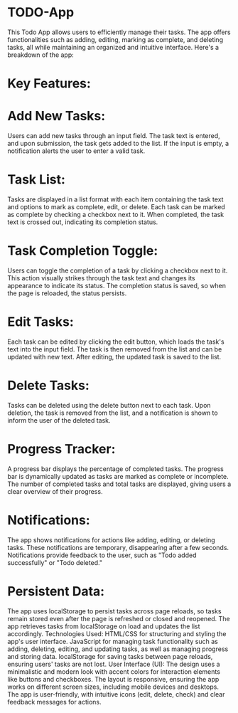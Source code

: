 # TODO-App
This Todo App allows users to efficiently manage their tasks. The app offers functionalities such as adding, editing, marking as complete, and deleting tasks, all while maintaining an organized and intuitive interface. Here's a breakdown of the app:

# Key Features:
# Add New Tasks:
  Users can add new tasks through an input field. The task text is entered, and upon submission, the task gets added to the list.
  If the input is empty, a notification alerts the user to enter a valid task.
  
# Task List:
  Tasks are displayed in a list format with each item containing the task text and options to mark as complete, edit, or delete.
  Each task can be marked as complete by checking a checkbox next to it. When completed, the task text is crossed out, indicating its completion status.

# Task Completion Toggle:
  Users can toggle the completion of a task by clicking a checkbox next to it. This action visually strikes through the task text and changes its appearance to indicate its     status.
  The completion status is saved, so when the page is reloaded, the status persists.
  
# Edit Tasks:
  Each task can be edited by clicking the edit button, which loads the task's text into the input field. The task is then removed from the list and can be updated with new      text.
  After editing, the updated task is saved to the list.
  
# Delete Tasks:
  Tasks can be deleted using the delete button next to each task. Upon deletion, the task is removed from the list, and a notification is shown to inform the user of the        deleted task.
  
# Progress Tracker:
  A progress bar displays the percentage of completed tasks. The progress bar is dynamically updated as tasks are marked as complete or incomplete.
  The number of completed tasks and total tasks are displayed, giving users a clear overview of their progress.
  
# Notifications:
  The app shows notifications for actions like adding, editing, or deleting tasks. These notifications are temporary, disappearing after a few seconds.
  Notifications provide feedback to the user, such as "Todo added successfully" or "Todo deleted."
  
# Persistent Data:
  The app uses localStorage to persist tasks across page reloads, so tasks remain stored even after the page is refreshed or closed and reopened.
  The app retrieves tasks from localStorage on load and updates the list accordingly.
  Technologies Used:
  HTML/CSS for structuring and styling the app's user interface.
  JavaScript for managing task functionality such as adding, deleting, editing, and updating tasks, as well as managing progress and storing data.
  localStorage for saving tasks between page reloads, ensuring users' tasks are not lost.
  User Interface (UI):
  The design uses a minimalistic and modern look with accent colors for interaction elements like buttons and checkboxes.
  The layout is responsive, ensuring the app works on different screen sizes, including mobile devices and desktops.
  The app is user-friendly, with intuitive icons (edit, delete, check) and clear feedback messages for actions.
